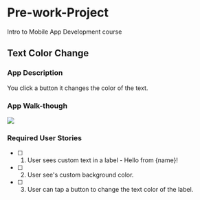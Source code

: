 # Pre-work-Project
Intro to Mobile App Development course 

## Text Color Change

### App Description
You click a button it changes the color of the text.

### App Walk-though


![](https://i.imgur.com/IfGOUlv.gif)


### Required User Stories
- [ ] 1. User sees custom text in a label - Hello from {name}!
- [ ] 2. User see's custom background color.
- [ ] 3. User can tap a button to change the text color of the label.
